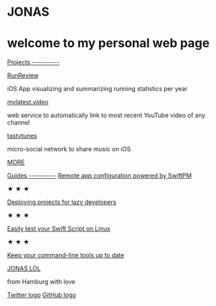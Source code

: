 JONAS
==========

welcome to my personal web page
==========

[Projects ----------](https://jonas.lol/projects)

[RunReview](https://jonas.lol/runreview)

iOS App visualizing and summarizing running statistics per year

[mylatest.video](https://mylatest.video/)

web service to automatically link to most recent YouTube video of any channel

[tastytunes](https://tastytunes.app/)

micro-social network to share music on iOS

[MORE](https://jonas.lol/projects)

[Guides ----------](https://jonas.lol/guides) [Remote app configuration powered by SwiftPM](https://jonas.lol/guides/remote-config-using-swiftpm/)

★ ★ ★

[Deploying projects for lazy developers](https://jonas.lol/guides/how-to-cd/)

★ ★ ★

[Easily test your Swift Script on Linux](https://jonas.lol/guides/test-swift-script-on-linux/)

★ ★ ★

[Keep your command-line tools up to date](https://jonas.lol/guides/check-yourself-before-you-wreck-yourself/)

[JONAS LOL](https://jonas.lol/)

from Hamburg with love

[Twitter logo](https://twitter.com/vfuc42) [GitHub logo](https://github.com/vfuc)
